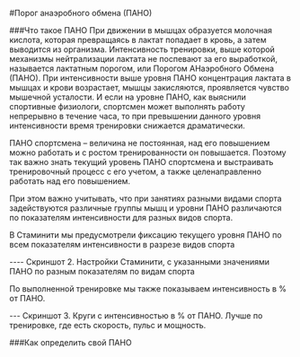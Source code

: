 #Порог анаэробного обмена (ПАНО)

###Что такое ПАНО
При движении в мышцах образуется молочная кислота, которая превращаясь в лактат попадает в кровь, а затем выводится из организма. Интенсивность тренировки, выше которой механизмы нейтрализации лактата не поспевают за его выработкой, называется лактатным порогом, или Порогом АНаэробного Обмена (ПАНО). При интенсивности выше уровня ПАНО концентрация лактата в мышцах и крови возрастает, мышцы закисляются, проявляется чувство мышечной усталости. И если на уровне ПАНО, как выяснили спортивные физиологи, спортсмен может выполнять работу непрерывно в течение часа, то при превышении данного уровня интенсивности время тренировки снижается драматически.

ПАНО спортсмена – величина не постоянная, над его повышением можно работать и с ростом тренированности он повышается. Поэтому так важно знать текущий уровень ПАНО спортсмена и выстраивать тренировочный процесс с его учетом, а также целенаправленно работать над его повышением.

При этом важно учитывать, что при занятиях разными видами спорта задействуются различные группы мышц и уровни ПАНО различаются по показателям интенсивности для разных видов спорта. 

В Стаминити мы предусмотрели фиксацию текущего уровня ПАНО по всем показателям интенсивности в разрезе видов спорта

---- Скриншот 2. Настройки Стаминити, с указанными значениями ПАНО по разным показателям по видам спорта

По выполненной тренировке мы также показываем интенсивность в % от ПАНО.

--- Скриншот 3. Круги с интенсивностью в % от ПАНО. Лучше по тренировке, где есть скорость, пульс и мощность.

###Как определить свой ПАНО